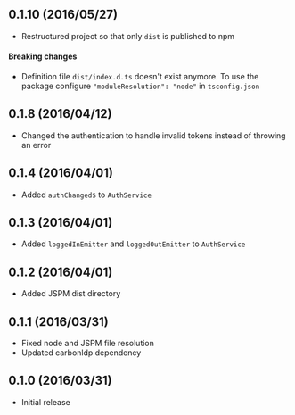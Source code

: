 ## 0.1.10 (2016/05/27)
- Restructured project so that only `dist` is published to npm

#### Breaking changes
- Definition file `dist/index.d.ts` doesn't exist anymore. To use the package configure `"moduleResolution": "node"` in `tsconfig.json`

## 0.1.8 (2016/04/12)
- Changed the authentication to handle invalid tokens instead of throwing an error

## 0.1.4 (2016/04/01)
- Added `authChanged$` to `AuthService`

## 0.1.3 (2016/04/01)
- Added `loggedInEmitter` and `loggedOutEmitter` to `AuthService`

## 0.1.2 (2016/04/01)
- Added JSPM dist directory

## 0.1.1 (2016/03/31)
- Fixed node and JSPM file resolution
- Updated carbonldp dependency

## 0.1.0 (2016/03/31)
- Initial release